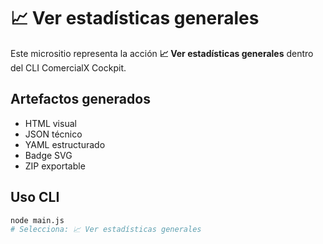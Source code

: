 # 📈 Ver estadísticas generales

Este micrositio representa la acción **📈 Ver estadísticas generales** dentro del CLI ComercialX Cockpit.

## Artefactos generados

- HTML visual
- JSON técnico
- YAML estructurado
- Badge SVG
- ZIP exportable

## Uso CLI

```bash
node main.js
# Selecciona: 📈 Ver estadísticas generales
```
